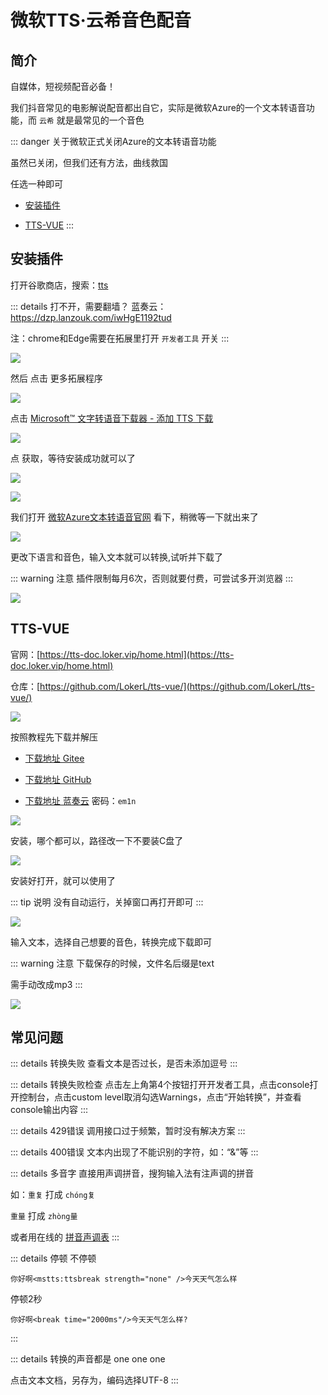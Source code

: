 # 微软TTS·云希音色配音





## 简介

自媒体，短视频配音必备！

我们抖音常见的电影解说配音都出自它，实际是微软Azure的一个文本转语音功能，而 `云希` 就是最常见的一个音色



::: danger 关于微软正式关闭Azure的文本转语音功能

虽然已关闭，但我们还有方法，曲线救国

任选一种即可

* [安装插件](#安装插件)

* [TTS-VUE](#tts-vue)
:::



## 安装插件


打开谷歌商店，搜索：[tts](https://chrome.google.com/webstore/category/extensions)

::: details 打不开，需要翻墙？
蓝奏云：https://dzp.lanzouk.com/iwHgE1192tud

注：chrome和Edge需要在拓展里打开 `开发者工具` 开关
:::


![](/tts/tts-01.png)


然后 点击 更多拓展程序

![](/tts/tts-02.png)

点击 [Microsoft™ 文字转语音下载器 - 添加 TTS 下载](https://chrome.google.com/webstore/detail/downloader-for-microsoft/dplnecggiofdkdcagdkjebneaonfhbbb)

![](/tts/tts-03.png)


点 获取，等待安装成功就可以了

![](/tts/tts-04.png)

![](/tts/tts-05.png)


我们打开 [微软Azure文本转语音官网](https://azure.microsoft.com/zh-cn/services/cognitive-services/text-to-speech/) 看下，稍微等一下就出来了


![](/tts/tts-06.png)

更改下语言和音色，输入文本就可以转换,试听并下载了

::: warning 注意
插件限制每月6次，否则就要付费，可尝试多开浏览器
:::

![](/tts/tts-07.png)






## TTS-VUE

官网：[https://tts-doc.loker.vip/home.html](https://tts-doc.loker.vip/home.html)

仓库：[https://github.com/LokerL/tts-vue/](https://github.com/LokerL/tts-vue/)

![](/tts/tts-08.png)

按照教程先下载并解压

* [下载地址 Gitee](https://gitee.com/LGW_space/tts-vue/releases)

* [下载地址 GitHub](https://github.com/LokerL/tts-vue/releases)

* [下载地址 蓝奏云](https://wwn.lanzoul.com/b0f3ype9g) 密码：`em1n`

![](/tts/tts-09.png)


安装，哪个都可以，路径改一下不要装C盘了

![](/tts/tts-10.png)


安装好打开，就可以使用了

::: tip 说明
没有自动运行，关掉窗口再打开即可
:::

![](/tts/tts-11.png)



输入文本，选择自己想要的音色，转换完成下载即可

::: warning 注意
下载保存的时候，文件名后缀是text

需手动改成mp3
:::

![](/tts/tts-12.png)






## 常见问题

::: details 转换失败
查看文本是否过长，是否未添加逗号
:::


::: details 转换失败检查
点击左上角第4个按钮打开开发者工具，点击console打开控制台，点击custom level取消勾选Warnings，点击“开始转换”，并查看console输出内容
:::


::: details 429错误
调用接口过于频繁，暂时没有解决方案
:::



::: details 400错误
文本内出现了不能识别的字符，如：“&”等
:::


::: details 多音字
直接用声调拼音，搜狗输入法有注声调的拼音

如：`重复` 打成 `chóng复`

`重量` 打成 `zhòng量`

或者用在线的 [拼音声调表](https://www.feisuxs.com/zidian/pyzm/shengdiao.html)
:::



::: details 停顿
不停顿

```
你好啊<mstts:ttsbreak strength="none" />今天天气怎么样
```

停顿2秒

```
你好啊<break time="2000ms"/>今天天气怎么样?
```
:::



::: details 转换的声音都是 one one one

点击文本文档，另存为，编码选择UTF-8
:::


